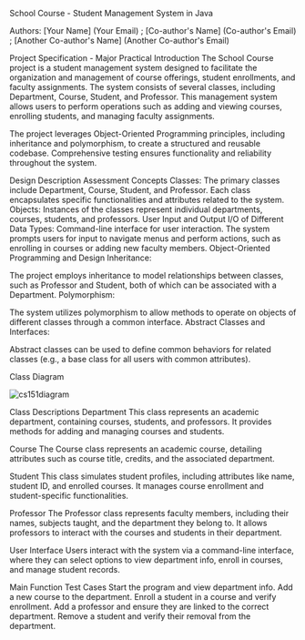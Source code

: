 School Course - Student Management System in Java

Authors: [Your Name] (Your Email) ; [Co-author's Name] (Co-author's Email) ; [Another Co-author's Name] (Another Co-author's Email)

Project Specification - Major Practical Introduction
The School Course project is a student management system designed to facilitate the organization and management of course offerings, student enrollments, and faculty assignments. The system consists of several classes, including Department, Course, Student, and Professor. This management system allows users to perform operations such as adding and viewing courses, enrolling students, and managing faculty assignments.

The project leverages Object-Oriented Programming principles, including inheritance and polymorphism, to create a structured and reusable codebase. Comprehensive testing ensures functionality and reliability throughout the system.

Design Description
Assessment Concepts
Classes: The primary classes include Department, Course, Student, and Professor. Each class encapsulates specific functionalities and attributes related to the system.
Objects: Instances of the classes represent individual departments, courses, students, and professors.
User Input and Output
I/O of Different Data Types:
Command-line interface for user interaction.
The system prompts users for input to navigate menus and perform actions, such as enrolling in courses or adding new faculty members.
Object-Oriented Programming and Design
Inheritance:

The project employs inheritance to model relationships between classes, such as Professor and Student, both of which can be associated with a Department.
Polymorphism:

The system utilizes polymorphism to allow methods to operate on objects of different classes through a common interface.
Abstract Classes and Interfaces:

Abstract classes can be used to define common behaviors for related classes (e.g., a base class for all users with common attributes).

Class Diagram

![cs151diagram](https://github.com/user-attachments/assets/e3a2735e-984f-4f4c-8eee-a96b18aeabfe)

Class Descriptions
Department
This class represents an academic department, containing courses, students, and professors. It provides methods for adding and managing courses and students.

Course
The Course class represents an academic course, detailing attributes such as course title, credits, and the associated department.

Student
This class simulates student profiles, including attributes like name, student ID, and enrolled courses. It manages course enrollment and student-specific functionalities.

Professor
The Professor class represents faculty members, including their names, subjects taught, and the department they belong to. It allows professors to interact with the courses and students in their department.

User Interface
Users interact with the system via a command-line interface, where they can select options to view department info, enroll in courses, and manage student records.


Main Function Test Cases
Start the program and view department info.
Add a new course to the department.
Enroll a student in a course and verify enrollment.
Add a professor and ensure they are linked to the correct department.
Remove a student and verify their removal from the department.
